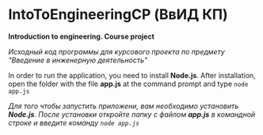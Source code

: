 # IntoToEngineeringCP (ВвИД КП)
**Introduction to engineering. Course project**

_Исходный код программы для курсового проекта по предмету "Введение в инженерную деятельность"_

In order to run the application, you need to install **Node.js**.
After installation, open the folder with the file **app.js** at the command prompt and type `node app.js`

_Для того чтобы запустить приложени, вам необходимо установить **Node.js**.
После установки откройте папку с файлом **app.js** в командной строке и введите команду `node app.js`_
